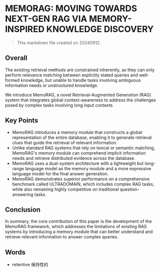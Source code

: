 # MEMORAG: MOVING TOWARDS NEXT-GEN RAG VIA MEMORY-INSPIRED KNOWLEDGE DISCOVERY

> This markdown file created on 20240912.

## Overall

The existing retrieval methods are constrained inherently, as they can only perform relevance matching between explicitly stated queries and well-formed knowledge, but unable to handle tasks involving ambiguous information needs or unstructured knowledge.

We introduce MemoRAG, a novel Retrieval-Augmented Generation (RAG) system that integrates global context-awareness to address the challenges posed by complex tasks involving long input contexts.

## Key Points

- MemoRAG introduces a memory module that constructs a global representation of the entire database, enabling it to generate retrieval clues that guide the retrieval of relevant information.
- Unlike standard RAG systems that rely on lexical or semantic matching, MemoRAG's memory module can comprehend implicit information needs and retrieve distributed evidence across the database.
- MemoRAG uses a dual-system architecture with a lightweight but long-range language model as the memory module and a more expressive language model for the final answer generation.
- MemoRAG demonstrates superior performance on a comprehensive benchmark called ULTRADOMAIN, which includes complex RAG tasks, while also remaining highly competitive on traditional question-answering tasks.

## Conclusion

In summary, the core contribution of this paper is the development of the MemoRAG framework, which addresses the limitations of existing RAG systems by introducing a memory module that can better understand and retrieve relevant information to answer complex queries.

## Words

- retentive 保持性的
